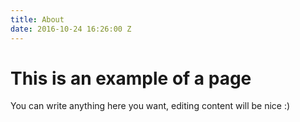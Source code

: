 ```yaml
---
title: About
date: 2016-10-24 16:26:00 Z
---
```


# This is an example of a page

You can write anything here you want, editing content will be nice :)